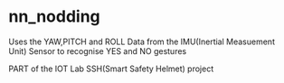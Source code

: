 # nn_nodding
Uses the YAW,PITCH and ROLL Data from the IMU(Inertial Measuement Unit) Sensor to recognise YES and NO gestures


PART of the IOT Lab SSH(Smart Safety Helmet) project
